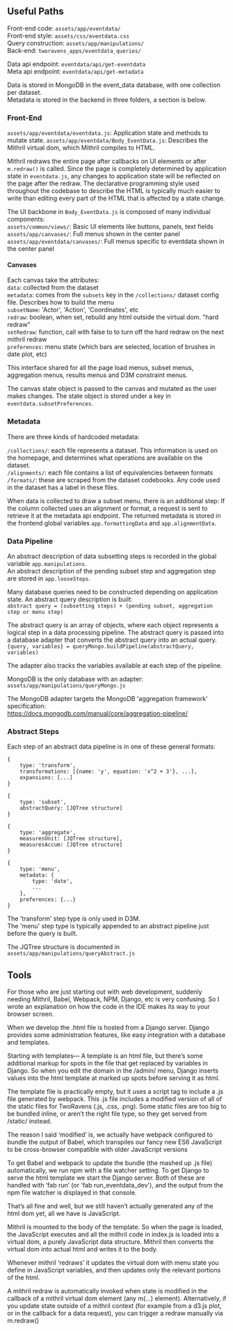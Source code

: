## Useful Paths  
Front-end code: `assets/app/eventdata/`  
Front-end style: `assets/css/eventdata.css`  
Query construction: `assets/app/manipulations/`    
Back-end: `tworavens_apps/eventdata_queries/`  

Data api endpoint: `eventdata/api/get-eventdata`  
Meta api endpoint: `eventdata/api/get-metadata`  

Data is stored in MongoDB in the event_data database, with one collection per dataset.  
Metadata is stored in the backend in three folders, a section is below.  

### Front-End
`assets/app/eventdata/eventdata.js`: Application state and methods to mutate state.
`assets/app/eventdata/Body_EventData.js`: Describes the Mithril virtual dom, which Mithril compiles to HTML.  

Mithril redraws the entire page after callbacks on UI elements or after `m.redraw()` is called. 
Since the page is completely determined by application state in `eventdata.js`, any changes to application state will be reflected on the page after the redraw. The declarative programming style used throughout the codebase to describe the HTML is typically much easier to write than editing every part of the HTML that is affected by a state change.   

The UI backbone in `Body_EventData.js` is composed of many individual components:  
`assets/common/views/`: Basic UI elements like buttons, panels, text fields  
`assets/app/canvases/`: Full menus shown in the center panel  
`assets/app/eventdata/canvases/`: Full menus specific to eventdata shown in the center panel 

#### Canvases
Each canvas take the attributes:  
`data`: collected from the dataset  
`metadata`: comes from the `subsets` key in the `/collections/` dataset config file. Describes how to build the menu  
`subsetName`: 'Actor', 'Action', 'Coordinates', etc  
`redraw`: boolean, when set, rebuild any html outside the virtual dom. "hard redraw"  
`setRedraw`: function, call with false to to turn off the hard redraw on the next mithril redraw  
`preferences`: menu state (which bars are selected, location of brushes in date plot, etc)

This interface shared for all the page load menus, subset menus, aggregation menus, results menus and D3M constraint menus.

The canvas state object is passed to the canvas and mutated as the user makes changes. The state object is stored under a key in `eventdata.subsetPreferences`.

### Metadata
There are three kinds of hardcoded metadata:  

`/collections/`: each file represents a dataset. This information is used on the homepage, and determines what operations are available on the dataset.  
`/alignments/`: each file contains a list of equivalencies between formats  
`/formats/`: these are scraped from the dataset codebooks. Any code used in the dataset has a label in these files.  

When data is collected to draw a subset menu, there is an additional step: 
If the column collected uses an alignment or format, a request is sent to retrieve it at the metadata api endpoint.
The returned metadata is stored in the frontend global variables `app.formattingData` and `app.alignmentData`.

### Data Pipeline
An abstract description of data subsetting steps is recorded in the global variable `app.manipulations`.  
An abstract description of the pending subset step and aggregation step are stored in `app.looseSteps`.  

Many database queries need to be constructed depending on application state. An abstract query description is built:  
`abstract query = (subsetting steps) + (pending subset, aggregation step or menu step)`

The abstract query is an array of objects, where each object represents a logical step in a data processing pipeline.
The abstract query is passed into a database adapter that converts the abstract query into an actual query.   
`{query, variables} = queryMongo.buildPipeline(abstractQuery, variables)`

The adapter also tracks the variables available at each step of the pipeline.

MongoDB is the only database with an adapter: `assets/app/manipulations/queryMongo.js`  

The MongoDB adapter targets the MongoDB 'aggregation framework' specification:  
https://docs.mongodb.com/manual/core/aggregation-pipeline/
   

### Abstract Steps
Each step of an abstract data pipeline is in one of these general formats:
```
{
    type: 'transform',
    transformations: [{name: 'y', equation: 'x^2 + 3'}, ...],
    expansions: [...]
}
```
```
{
    type: 'subset',
    abstractQuery: [JQTree structure]
}
```
```
{
    type: 'aggregate',
    measuresUnit: [JQTree structure],
    measuresAccum: [JQTree structure]
}
```
```
{
    type: 'menu',
    metadata: {
        type: 'date',
        ...
    },
    preferences: {...}
}
```  

The 'transform' step type is only used in D3M.  
The 'menu' step type is typically appended to an abstract pipeline just before the query is built.  

The JQTree structure is documented in `assets/app/manipulations/queryAbstract.js`


## Tools
For those who are just starting out with web development, suddenly needing Mithril, Babel, Webpack, NPM, Django, etc is very confusing. So I wrote an explanation on how the code in the IDE makes its way to your browser screen.

When we develop the .html file is hosted from a Django server. Django provides some administration features, like easy integration with a database and templates.

Starting with templates— A template is an html file, but there’s some additional markup for spots in the file that get replaced by variables in Django. So when you edit the domain in the /admin/ menu, Django inserts values into the html template at marked up spots before serving it as html.

The template file is practically empty, but it uses a script tag to include a .js file generated by webpack. This .js file includes a modified version of all of the static files for TwoRavens (.js, .css, .png). Some static files are too big to be bundled inline, or aren’t the right file type, so they get served from /static/ instead.

The reason I said ‘modified’ is, we actually have webpack configured to bundle the output of Babel, which transpiles our fancy new ES6 JavaScript to be cross-browser compatible with older JavaScript versions

To get Babel and webpack to update the bundle (the mashed up .js file) automatically, we run npm with a file watcher setting. To get Django to serve the html template we start the Django server. Both of these are handled with ‘fab run’ (or 'fab run_eventdata_dev'), and the output from the npm file watcher is displayed in that console.



That’s all fine and well, but we still haven’t actually generated any of the html dom yet, all we have is JavaScript.

Mithril is mounted to the body of the template. So when the page is loaded, the JavaScript executes and all the mithril code in index.js is loaded into a virtual dom, a purely JavaScript data structure. Mithril then converts the virtual dom into actual html and writes it to the body.

Whenever mithril ‘redraws’ it updates the virtual dom with menu state you define in JavaScript variables, and then updates only the relevant portions of the html.

A mithril redraw is automatically invoked when state is modified in the callback of a mithril virtual dom element (any m(...) element). Alternatively, if you update state outside of a mithril context (for example from a d3.js plot, or in the callback for a data request), you can trigger a redraw manually via m.redraw()
